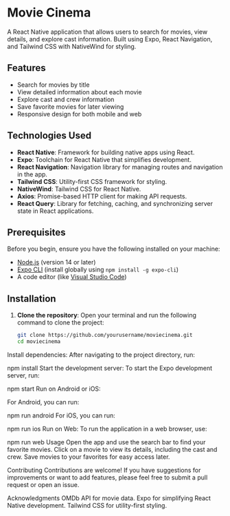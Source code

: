 # Movie Cinema

A React Native application that allows users to search for movies, view details, and explore cast information. Built using Expo, React Navigation, and Tailwind CSS with NativeWind for styling.

## Features

- Search for movies by title
- View detailed information about each movie
- Explore cast and crew information
- Save favorite movies for later viewing
- Responsive design for both mobile and web

## Technologies Used

- **React Native**: Framework for building native apps using React.
- **Expo**: Toolchain for React Native that simplifies development.
- **React Navigation**: Navigation library for managing routes and navigation in the app.
- **Tailwind CSS**: Utility-first CSS framework for styling.
- **NativeWind**: Tailwind CSS for React Native.
- **Axios**: Promise-based HTTP client for making API requests.
- **React Query**: Library for fetching, caching, and synchronizing server state in React applications.

## Prerequisites

Before you begin, ensure you have the following installed on your machine:

- [Node.js](https://nodejs.org/) (version 14 or later)
- [Expo CLI](https://docs.expo.dev/get-started/installation/) (install globally using `npm install -g expo-cli`)
- A code editor (like [Visual Studio Code](https://code.visualstudio.com/))

## Installation

1. **Clone the repository**:
   Open your terminal and run the following command to clone the project:
   ```bash
   git clone https://github.com/yourusername/moviecinema.git
   cd moviecinema
Install dependencies: After navigating to the project directory, run:

npm install
Start the development server: To start the Expo development server, run:

npm start
Run on Android or iOS:

For Android, you can run:

npm run android
For iOS, you can run:

npm run ios
Run on Web: To run the application in a web browser, use:

npm run web
Usage
Open the app and use the search bar to find your favorite movies.
Click on a movie to view its details, including the cast and crew.
Save movies to your favorites for easy access later.

Contributing
Contributions are welcome! If you have suggestions for improvements or want to add features, please feel free to submit a pull request or open an issue.

Acknowledgments
OMDb API for movie data.
Expo for simplifying React Native development.
Tailwind CSS for utility-first styling.

 
 
